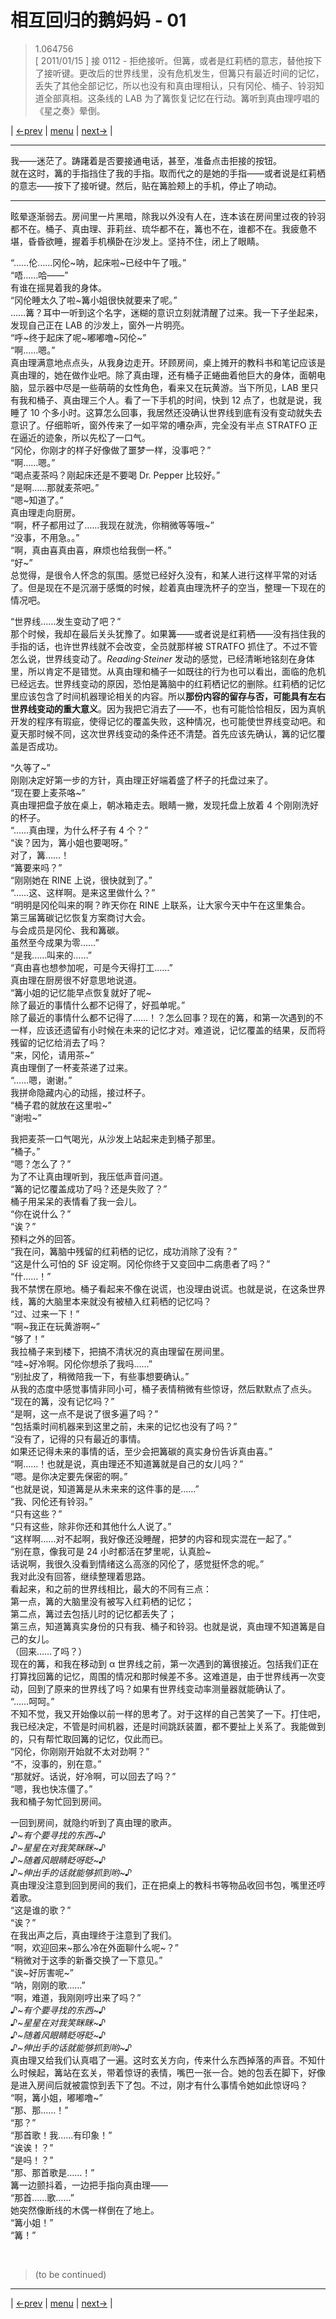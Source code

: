 # 相互回归的鹅妈妈 - 01
> 1.064756  
> [ 2011/01/15 ] 接 0112 - 拒绝接听。但篝，或者是红莉栖的意志，替他按下了接听键。更改后的世界线里，没有危机发生，但篝只有最近时间的记忆，丢失了其他全部记忆，所以也没有和真由理相认，只有冈伦、桶子、铃羽知道全部真相。这条线的 LAB 为了篝恢复记忆在行动。篝听到真由理哼唱的《星之奏》晕倒。  

| [←prev](./0112) | [menu](../) | [next→](./0114) |

---

我——迷茫了。踌躇着是否要接通电话，甚至，准备点击拒接的按钮。  
就在这时，篝的手指挡住了我的手指。取而代之的是她的手指——或者说是红莉栖的意志——按下了接听键。然后，贴在篝脸颊上的手机，停止了响动。  

--- 

眩晕逐渐弱去。房间里一片黑暗，除我以外没有人在，连本该在房间里过夜的铃羽都不在。桶子、真由理、菲莉丝、琉华都不在，篝也不在，谁都不在。我疲惫不堪，昏昏欲睡，握着手机横卧在沙发上。坚持不住，闭上了眼睛。

“……伦……冈伦\~呐，起床啦\~已经中午了哦。”  
“唔……哈——”  
有谁在摇晃着我的身体。  
“冈伦睡太久了啦\~篝小姐很快就要来了呢。”  
……篝？耳中一听到这个名字，迷糊的意识立刻就清醒了过来。我一下子坐起来，发现自己正在 LAB 的沙发上，窗外一片明亮。  
“呼\~终于起床了呢\~嘟嘟噜\~冈伦\~”  
“啊……嗯。”  
真由理满意地点点头，从我身边走开。环顾房间，桌上摊开的教科书和笔记应该是真由理的，她在做作业吧。除了真由理，还有桶子正蜷曲着他巨大的身体，面朝电脑，显示器中尽是一些萌萌的女性角色，看来又在玩黄游。当下所见，LAB 里只有我和桶子、真由理三个人。看了一下手机的时间，快到 12 点了，也就是说，我睡了 10 个多小时。这算怎么回事，我居然还没确认世界线到底有没有变动就失去意识了。仔细聆听，窗外传来了一如平常的嘈杂声，完全没有半点 STRATFO 正在逼近的迹象，所以先松了一口气。  
“冈伦，你刚才的样子好像做了噩梦一样，没事吧？”  
“啊……嗯。”  
“喝点麦茶吗？刚起床还是不要喝 Dr. Pepper 比较好。”  
“是啊……那就麦茶吧。”  
“嗯\~知道了。”  
真由理走向厨房。  
“啊，杯子都用过了……我现在就洗，你稍微等等哦\~”  
“没事，不用急。。”  
“啊，真由喜真由喜，麻烦也给我倒一杯。”  
“好\~”  
总觉得，是很令人怀念的氛围。感觉已经好久没有，和某人进行这样平常的对话了。但是现在不是沉溺于感慨的时候，趁着真由理洗杯子的空当，整理一下现在的情况吧。  

“世界线……发生变动了吧？”  
那个时候，我却在最后关头犹豫了。如果篝——或者说是红莉栖——没有挡住我的手指的话，也许世界线就不会改变，全员就那样被 STRATFO 抓住了。不过不管怎么说，世界线变动了。*Reading·Steiner* 发动的感觉，已经清晰地铭刻在身体里，所以肯定不是错觉。从真由理和桶子一如既往的行为也可以看出，面临的危机已经远去。世界线变动的原因，恐怕是篝脑中的红莉栖记忆的删除。红莉栖的记忆里应该包含了时间机器理论相关的内容。所以**那份内容的留存与否，可能具有左右世界线变动的重大意义**。因为我把它消去了——不，也有可能恰恰相反，因为真帆开发的程序有瑕疵，使得记忆的覆盖失败，这种情况，也可能使世界线变动吧。和夏天那时候不同，这次世界线变动的条件还不清楚。首先应该先确认，篝的记忆覆盖是否成功。  

“久等了\~”  
刚刚决定好第一步的方针，真由理正好端着盛了杯子的托盘过来了。  
“现在要上麦茶咯\~”  
真由理把盘子放在桌上，朝冰箱走去。眼睛一撇，发现托盘上放着 4 个刚刚洗好的杯子。  
“……真由理，为什么杯子有 4 个？”  
“诶？因为，篝小姐也要喝呀。”  
对了，篝……！  
“篝要来吗？”  
“刚刚她在 RINE 上说，很快就到了。”  
“……这、这样啊。是来这里做什么？”  
“明明是冈伦叫来的啊？昨天你在 RINE 上联系，让大家今天中午在这里集合。  
 第三届篝碳记忆恢复方案商讨大会。  
 与会成员是冈伦、我和篝碳。  
 虽然至今成果为零……”  
“是我……叫来的……”  
“真由喜也想参加呢，可是今天得打工……”  
真由理在厨房很不好意思地说道。  
“篝小姐的记忆能早点恢复就好了呢\~  
 除了最近的事情什么都不记得了，好孤单呢。”  
除了最近的事情什么都不记得了……！？怎么回事？现在的篝，和第一次遇到的不一样，应该还遗留有小时候在未来的记忆才对。难道说，记忆覆盖的结果，反而将残留的记忆给消去了吗？  
“来，冈伦，请用茶\~”  
真由理倒了一杯麦茶递了过来。  
“……嗯，谢谢。”  
我拼命隐藏内心的动摇，接过杯子。  
“桶子君的就放在这里啦\~”  
“谢啦\~”  

我把麦茶一口气喝光，从沙发上站起来走到桶子那里。  
“桶子。”  
“嗯？怎么了？”  
为了不让真由理听到，我压低声音问道。  
“篝的记忆覆盖成功了吗？还是失败了？”  
桶子用呆呆的表情看了我一会儿。  
“你在说什么？”  
“诶？”  
预料之外的回答。  
“我在问，篝脑中残留的红莉栖的记忆，成功消除了没有？”  
“这是什么可怕的 SF 设定啊。冈伦你终于又变回中二病患者了吗？”  
“什……！”  
我不禁愣在原地。桶子看起来不像在说谎，也没理由说谎。也就是说，在这条世界线，篝的大脑里本来就没有被植入红莉栖的记忆吗？  
“过、过来一下！”  
“啊\~我正在玩黄游啊\~”  
“够了！”  
我拉桶子来到楼下，把搞不清状况的真由理留在房间里。  
“哇\~好冷啊。冈伦你想杀了我吗……”  
“别扯皮了，稍微陪我一下，有些事想要确认。”  
从我的态度中感觉事情非同小可，桶子表情稍微有些惊讶，然后默默点了点头。  
“现在的篝，没有记忆吗？”  
“是啊，这一点不是说了很多遍了吗？”  
“包括乘时间机器来到这里之前，未来的记忆也没有了吗？”  
“没有了，记得的只有最近的事情。  
 如果还记得未来的事情的话，至少会把篝碳的真实身份告诉真由喜。”  
“啊……！也就是说，真由理还不知道篝就是自己的女儿吗？”  
“嗯。是你决定要先保密的啊。”  
“也就是说，知道篝是从未来来的这件事的是……”  
“我、冈伦还有铃羽。”  
“只有这些？”  
“只有这些，除非你还和其他什么人说了。”  
“这样啊……对不起啊，我好像还没睡醒，把梦的内容和现实混在一起了。”  
“别在意，像我可是 24 小时都活在梦里呢，认真脸\~  
 话说啊，我很久没看到情绪这么高涨的冈伦了，感觉挺怀念的呢。”  
我对此没有回答，继续整理着思路。  
看起来，和之前的世界线相比，最大的不同有三点：  
第一点，篝的大脑里没有被写入红莉栖的记忆；  
第二点，篝过去包括儿时的记忆都丢失了；  
第三点，知道篝真实身份的只有我、桶子和铃羽。也就是说，真由理不知道篝是自己的女儿。  
（回来……了吗？）  
现在的篝，和我在移动到 α 世界线之前，第一次遇到的篝很接近。包括我们正在打算找回篝的记忆，周围的情况和那时候差不多。这难道是，由于世界线再一次变动，回到了原来的世界线了吗？如果有世界线变动率测量器就能确认了。  
“……呵呵。”  
不知不觉，我又开始像以前一样的思考了。对于这样的自己苦笑了一下。打住吧，我已经决定，不管是时间机器，还是时间跳跃装置，都不要扯上关系了。我能做到的，只有帮忙取回篝的记忆，仅此而已。  
“冈伦，你刚刚开始就不太对劲啊？”  
“不，没事的，别在意。”  
“那就好。话说，好冷啊，可以回去了吗？”  
“嗯，我也快冻僵了。”  
我和桶子匆忙回到房间。  

一回到房间，就隐约听到了真由理的歌声。  
*♪\~有个要寻找的东西\~♪*  
*♪\~星星在对我笑眯眯\~♪*  
*♪\~随着风眼睛眨呀眨\~♪*  
*♪\~伸出手的话就能够抓到哟\~♪*  
真由理没注意到回到房间的我们，正在把桌上的教科书等物品收回书包，嘴里还哼着歌。  
“这是谁的歌？”  
“诶？”  
在我出声之后，真由理终于注意到了我们。  
“啊，欢迎回来\~那么冷在外面聊什么呢\~？”  
“稍微对于这季的新番交换了一下意见。”  
“诶\~好厉害呢\~”  
“呐，刚刚的歌……”  
“啊，难道，我刚刚哼出来了吗？”  
*♪\~有个要寻找的东西\~♪*  
*♪\~星星在对我笑眯眯\~♪*  
*♪\~随着风眼睛眨呀眨\~♪*  
*♪\~伸出手的话就能够抓到哟\~♪*  
真由理又给我们认真唱了一遍。这时玄关方向，传来什么东西掉落的声音。不知什么时候起，篝站在玄关，带着惊讶的表情，嘴巴一张一合。她的包丢在脚下，好像是进入房间后就被震惊到丢下了包。不过，刚才有什么事情令她如此惊讶吗？  
“啊，篝小姐，嘟嘟噜\~”  
“那、那……！”  
“那？”  
“那首歌！我……有印象！”  
“诶诶！？”  
“是吗！？”  
“那、那首歌是……！”  
篝一边颤抖着，一边把手指向真由理——  
“那首……歌……”  
她突然像断线的木偶一样倒在了地上。  
“篝小姐！”  
“篝！”  


<br/>

> (to be continued)
---

| [←prev](./0112) | [menu](../) | [next→](./0114) |
